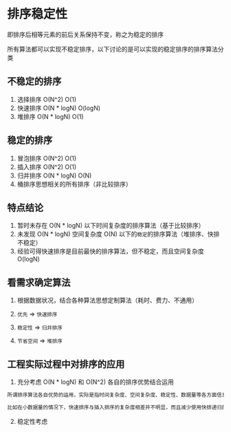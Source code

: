 
# 排序稳定性
即排序后相等元素的前后关系保持不变，称之为稳定的排序

所有算法都可以实现不稳定排序，以下讨论的是可以实现的稳定排序的排序算法分类

## 不稳定的排序

1. 选择排序 O(N^2) O(1)
2. 快速排序 O(N * logN) O(logN)
3. 堆排序 O(N * logN) O(1)

## 稳定的排序
1. 冒泡排序 O(N^2) O(1)
2. 插入排序 O(N^2) O(1)
3. 归并排序 O(N * logN) O(N)
4. 桶排序思想相关的所有排序（非比较排序）

## 特点结论
1. 暂时未存在 O(N * logN) 以下时间复杂度的排序算法（基于比较排序）
2. 未发现 O(N * logN) 空间复杂度 O(N) 以下的`稳定`的排序算法（堆排序、快排不稳定）
3. 经验可得快速排序是目前最快的排序算法，但不稳定，而且空间复杂度 O(logN)

## 看需求确定算法
1. 根据数据状况，结合各种算法思想定制算法（耗时、费力、不通用）

2. `优先` => `快速排序`

3. `稳定性` => `归并排序`

4. `节省空间` => `堆排序`

## 工程实际过程中对排序的应用

1. 充分考虑 O(N * logN) 和 O(N^2) 各自的排序优势结合运用
```txt
所谓排序算法各自优势的运用，实际是指时间复杂度、空间复杂度、稳定性、数据量等各方面信息的综合，去选择或者结合多个算法的使用

比如在小数据量的情况下，快速排序与插入排序的复杂度相差并不明显，而且减少使用快排递归的时候，插入排序也可用
```

2. 稳定性考虑
